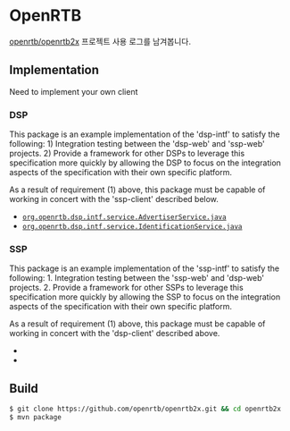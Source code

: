 # OpenRTB

[openrtb/openrtb2x](https://github.com/openrtb/openrtb2x) 프로젝트 사용 로그를 남겨봅니다.

## Implementation
Need to implement your own client

### DSP
This package is an example implementation of the 'dsp-intf' to satisfy the following: 1) Integration testing between the 'dsp-web' and 'ssp-web' projects. 2) Provide a framework for other DSPs to leverage this specification more quickly by allowing the DSP to focus on the integration aspects of the specification with their own specific platform.

As a result of requirement (1) above, this package must be capable of working in concert with the 'ssp-client' described below.



* [`org.openrtb.dsp.intf.service.AdvertiserService.java`](https://github.com/openrtb/openrtb2x/blob/2.0/demand-side/dsp-intf/src/main/java/org/openrtb/dsp/intf/service/AdvertiserService.java)
* [`org.openrtb.dsp.intf.service.IdentificationService.java`](https://github.com/openrtb/openrtb2x/blob/2.0/demand-side/dsp-intf/src/main/java/org/openrtb/dsp/intf/service/IdentificationService.java)

### SSP
This package is an example implementation of the 'ssp-intf' to satisfy the following: 1. Integration testing between the 'ssp-web' and 'dsp-web' projects. 2. Provide a framework for other SSPs to leverage this specification more quickly by allowing the SSP to focus on the integration aspects of the specification with their own specific platform.

As a result of requirement (1) above, this package must be capable of working in concert with the 'dsp-client' described above.


* []()
* []()
## Build

```sh
$ git clone https://github.com/openrtb/openrtb2x.git && cd openrtb2x
$ mvn package
```